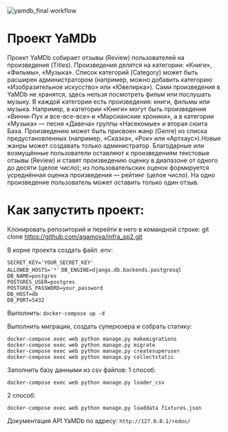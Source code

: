 
![yamdb_final workflow](https://github.com/agamova/yamdb_final/workflows/yamdb_workflow/badge.svg)


# Проект YaMDb
Проект YaMDb собирает отзывы (Review) пользователей на произведения (Titles). 
Произведения делятся на категории: «Книги», «Фильмы», «Музыка». Список категорий (Category) 
может быть расширен администратором (например, можно добавить категорию «Изобразительное 
искусство» или «Ювелирка»).
Сами произведения в YaMDb не хранятся, здесь нельзя посмотреть фильм или послушать музыку.
В каждой категории есть произведения: книги, фильмы или музыка. Например, в категории «Книги» 
могут быть произведения «Винни-Пух и все-все-все» и «Марсианские хроники», а в категории «Музыка» — 
песня «Давеча» группы «Насекомые» и вторая сюита Баха.
Произведению может быть присвоен жанр (Genre) из списка предустановленных (например, «Сказка», 
«Рок» или «Артхаус»).Новые жанры может создавать только администратор.
Благодарные или возмущённые пользователи оставляют к произведениям текстовые отзывы (Review) 
и ставят произведению оценку в диапазоне от одного до десяти (целое число); из пользовательских 
оценок формируется усреднённая оценка произведения — рейтинг (целое число). 
На одно произведение пользователь может оставить только один отзыв.


# Как запустить проект:
Клонировать репозиторий и перейти в него в командной строке:
git clone https://github.com/agamova/infra_sp2.git



В корне проекта создать файл .env:

`SECRET_KEY='YOUR_SECRET_KEY'`  
`ALLOWED_HOSTS='*'` 
`DB_ENGINE=django.db.backends.postgresql`
`DB_NAME=postgres`  
`POSTGRES_USER=postgres`  
`POSTGRES_PASSWORD=your_password`  
`DB_HOST=db`  
`DB_PORT=5432`


Выполнить:
`docker-compose up -d`



 Выполнить миграции, создать суперюзера и собрать статику:  

 `docker-compose exec web python manage.py makemigrations`  
 `docker-compose exec web python manage.py migrate`  
 `docker-compose exec web python manage.py createsuperuser`  
 `docker-compose exec web python manage.py collectstatic`



Заполнить базу данными из csv файлов:
1 способ:  

`docker-compose exec web python manage.py loader_csv`

2 способ:  

`docker-compose exec web python manage.py loaddata fixtures.json`




Документация API YaMDb по адресу:
`http://127.0.0.1/redoc/`
